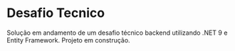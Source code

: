 # Desafio Tecnico 

Solução em andamento de um desafio técnico backend utilizando .NET 9 e Entity Framework. Projeto em construção.